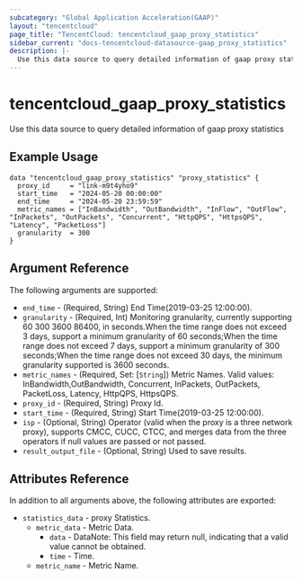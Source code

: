 ```yaml
---
subcategory: "Global Application Acceleration(GAAP)"
layout: "tencentcloud"
page_title: "TencentCloud: tencentcloud_gaap_proxy_statistics"
sidebar_current: "docs-tencentcloud-datasource-gaap_proxy_statistics"
description: |-
  Use this data source to query detailed information of gaap proxy statistics
---
```


# tencentcloud_gaap_proxy_statistics

Use this data source to query detailed information of gaap proxy statistics

## Example Usage

```hcl
data "tencentcloud_gaap_proxy_statistics" "proxy_statistics" {
  proxy_id     = "link-m9t4yho9"
  start_time   = "2024-05-20 00:00:00"
  end_time     = "2024-05-20 23:59:59"
  metric_names = ["InBandwidth", "OutBandwidth", "InFlow", "OutFlow", "InPackets", "OutPackets", "Concurrent", "HttpQPS", "HttpsQPS", "Latency", "PacketLoss"]
  granularity  = 300
}
```

## Argument Reference

The following arguments are supported:

* `end_time` - (Required, String) End Time(2019-03-25 12:00:00).
* `granularity` - (Required, Int) Monitoring granularity, currently supporting 60 300 3600 86400, in seconds.When the time range does not exceed 3 days, support a minimum granularity of 60 seconds;When the time range does not exceed 7 days, support a minimum granularity of 300 seconds;When the time range does not exceed 30 days, the minimum granularity supported is 3600 seconds.
* `metric_names` - (Required, Set: [`String`]) Metric Names. Valid values: InBandwidth,OutBandwidth, Concurrent, InPackets, OutPackets, PacketLoss, Latency, HttpQPS, HttpsQPS.
* `proxy_id` - (Required, String) Proxy Id.
* `start_time` - (Required, String) Start Time(2019-03-25 12:00:00).
* `isp` - (Optional, String) Operator (valid when the proxy is a three network proxy), supports CMCC, CUCC, CTCC, and merges data from the three operators if null values are passed or not passed.
* `result_output_file` - (Optional, String) Used to save results.

## Attributes Reference

In addition to all arguments above, the following attributes are exported:

* `statistics_data` - proxy Statistics.
  * `metric_data` - Metric Data.
    * `data` - DataNote: This field may return null, indicating that a valid value cannot be obtained.
    * `time` - Time.
  * `metric_name` - Metric Name.


